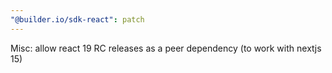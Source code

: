 ```yaml
---
"@builder.io/sdk-react": patch
---
```


Misc: allow react 19 RC releases as a peer dependency (to work with nextjs 15)
